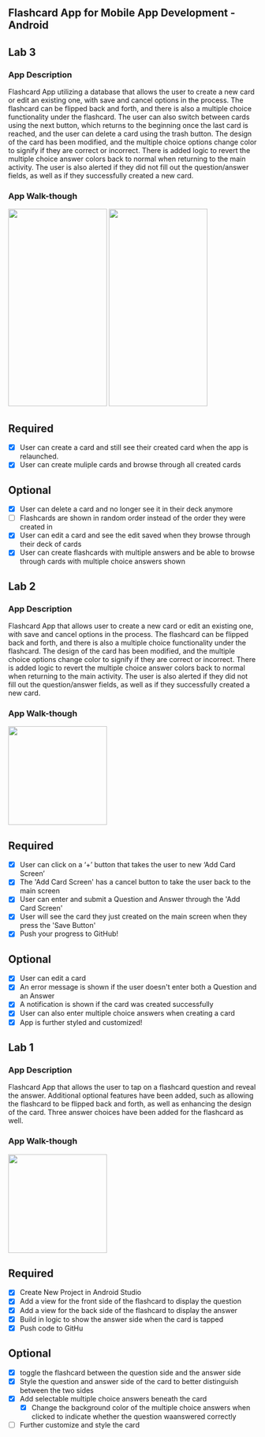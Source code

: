 ## Flashcard App for Mobile App Development - Android

## Lab 3

### App Description
Flashcard App utilizing a database that allows the user to create a new card or edit an existing one, with save and cancel options in the process. The flashcard can be flipped back and forth, and there is also a multiple choice functionality under the flashcard. The user can also switch between cards using the next button, which returns to the beginning once the last card is reached, and the user can delete a card using the trash button. The design of the card has been modified, and the multiple choice options change color to signify if they are correct or incorrect. There is added logic to revert the multiple choice answer colors back to normal when returning to the main activity. The user is also alerted if they did not fill out the question/answer fields, as well as if they successfully created a new card.

### App Walk-though
<img src="http://g.recordit.co/pLxViotxAf.gif" width="200" height="400" />
<img src="http://g.recordit.co/Mb8zzBAqiw.gif" width="200" height="400" />

## Required
- [X] User can create a card and still see their created card when the app is relaunched.
- [X] User can create muliple cards and browse through all created cards

## Optional
- [X] User can delete a card and no longer see it in their deck anymore
- [ ] Flashcards are shown in random order instead of the order they were created in
- [X] User can edit a card and see the edit saved when they browse through their deck of cards
- [X] User can create flashcards with multiple answers and be able to browse through cards with multiple choice answers shown

## Lab 2

### App Description
Flashcard App that allows user to create a new card or edit an existing one, with save and cancel options in the process. The flashcard can be flipped back and forth, and there is also a multiple choice functionality under the flashcard. The design of the card has been modified, and the multiple choice options change color to signify if they are correct or incorrect. There is added logic to revert the multiple choice answer colors back to normal when returning to the main activity. The user is also alerted if they did not fill out the question/answer fields, as well as if they successfully created a new card.

### App Walk-though
<img src="http://g.recordit.co/6sXQjRFbQL.gif" width=200><br>

## Required
- [x] User can click on a ‘+’ button that takes the user to new ‘Add Card Screen’
- [x] The 'Add Card Screen' has a cancel button to take the user back to the main screen
- [x] User can enter and submit a Question and Answer through the 'Add Card Screen'
- [x] User will see the card they just created on the main screen when they press the 'Save Button'
- [x] Push your progress to GitHub!

## Optional
- [x] User can edit a card
- [x] An error message is shown if the user doesn't enter both a Question and an Answer
- [x] A notification is shown if the card was created successfully
- [x] User can also enter multiple choice answers when creating a card
- [x] App is further styled and customized!

## Lab 1

### App Description
Flashcard App that allows the user to tap on a flashcard question and reveal the answer. Additional optional features have been added, such as allowing the flashcard
to be flipped back and forth, as well as enhancing the design of the card. Three answer choices have been added for the flashcard as well.

### App Walk-though

<img src="http://g.recordit.co/A61qVr3yIi.gif" width=200><br>

## Required
- [x] Create New Project in Android Studio
- [x] Add a view for the front side of the flashcard to display the question
- [x] Add a view for the back side of the flashcard to display the answer
- [x] Build in logic to show the answer side when the card is tapped
- [x] Push code to GitHu
## Optional
- [x] toggle the flashcard between the question side and the answer side
- [x] Style the question and answer side of the card to better distinguish between the two sides
- [x] Add selectable multiple choice answers beneath the card
   - [x] Change the background color of the multiple choice answers when clicked to indicate whether the question waanswered correctly
- [ ] Further customize and style the card
